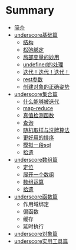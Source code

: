 # Summary

* [简介](README.md)
* [underscore基础篇](base/README.md)
   * [结构](base/结构.md)
   * [松弛绑定](base/松弛绑定.md)
   * [局部变量的妙用](base/局部变量的妙用.md)
   * [undefined的处理](base/undefined的处理.md)
   * [迭代！迭代！迭代！](base/迭代！迭代！迭代！.md)
   * [rest参数](base/rest参数.md)
   * [创建对象的正确姿势](base/创建对象的正确姿势.md)
* [underscore集合篇](collection/README.md)
   * [什么能够被迭代](collection/什么能够被迭代.md)
   * [map-reduce](collection/map-reduce.md)
   * [真值检测函数](collection/真值检测函数.md)
   * [查询](collection/查询.md)
   * [随机取样与洗牌算法](collection/随机取样与洗牌算法.md)
   * [更好用的排序](collection/更好用的排序.md)
   * [模拟一段sql](collection/模拟一段sql.md)
   * [拾遗](collection/拾遗.md)
* [underscore数组篇](array/README.md)
   * [定位](array/定位.md)
   * [展开一个数组](array/展开一个数组.md)
   * [数组运算](array/数组运算.md)
   * [拾遗](array/拾遗.md)
* [underscore函数篇](function/README.md)
   * 作用域绑定
   * 偏函数
   * 缓存
   * 延时执行
* [underscore对象篇](object/README.md)
* [underscore实用工具篇](utility/README.md)

